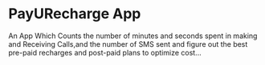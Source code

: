 # PayURecharge App
An App Which Counts the number of minutes and seconds spent in making and Receiving Calls,and the number of SMS sent and figure out the best pre-paid recharges and post-paid plans to optimize cost...
